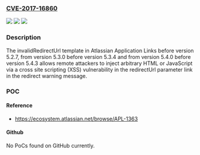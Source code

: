 ### [CVE-2017-16860](https://cve.mitre.org/cgi-bin/cvename.cgi?name=CVE-2017-16860)
![](https://img.shields.io/static/v1?label=Product&message=Application%20Links&color=blue)
![](https://img.shields.io/static/v1?label=Version&message=%3C%205.2.7%20&color=brighgreen)
![](https://img.shields.io/static/v1?label=Vulnerability&message=Cross%20Site%20Scripting%20(XSS)&color=brighgreen)

### Description

The invalidRedirectUrl template in Atlassian Application Links before version 5.2.7, from version 5.3.0 before version 5.3.4 and from version 5.4.0 before version 5.4.3 allows remote attackers to inject arbitrary HTML or JavaScript via a cross site scripting (XSS) vulnerability in the redirectUrl parameter link in the redirect warning message.

### POC

#### Reference
- https://ecosystem.atlassian.net/browse/APL-1363

#### Github
No PoCs found on GitHub currently.

